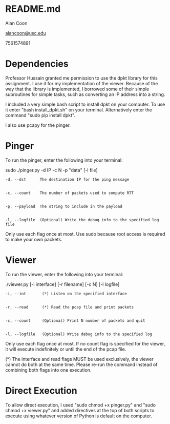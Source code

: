 # README.md


Alan Coon


alancoon@usc.edu


7561574891


# Dependencies


Professor Hussain granted me permission to use the dpkt library for this assignment.  I use it for my implementation of the viewer.  Because of the way that the library is implemented, I borrowed some of their simple subroutines for simple tasks, such as converting an IP address into a string.  


I included a very simple bash script to install dpkt on your computer.  To use it enter "bash install_dpkt.sh" on your terminal.  Alternatively enter the command "sudo pip install dpkt".


I also use pcapy for the pinger.


# Pinger


To run the pinger, enter the following into your terminal:


sudo ./pinger.py -d IP -c N -p "data" [-l file]


    -d, --dst      The destination IP for the ping message


    -c, --count    The number of packets used to compute RTT


    -p, --payload  The string to include in the payload


    -l, --logfile  (Optional) Write the debug info to the specified log file


Only use each flag once at most.  Use sudo because root access is required to make your own packets.


# Viewer


To run the viewer, enter the following into your terminal:


./viewer.py [-i interface] [-r filename] [-c N] [-l logfile]


    -i, --int       (*) Listen on the specified interface


    -r, --read  	(*) Read the pcap file and print packets


    -c, --count     (Optional) Print N number of packets and quit


    -l, --logfile   (Optional) Write debug info to the specified log


Only use each flag once at most. If no count flag is specified for the viewer, it will execute indefinitely or until the end of the pcap file.


(*) The interface and read flags MUST be used exclusively, the viewer cannot do both at the same time.  Please re-run the command instead of combining both flags into one execution.


# Direct Execution 


To allow direct execution, I used "sudo chmod +x pinger.py" and "sudo chmod +x viewer.py" and added directives at the top of both scripts to execute using whatever version of Python is default on the computer.
